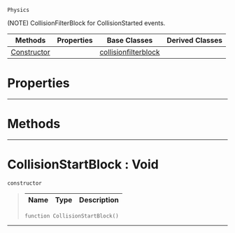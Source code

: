 `Physics`

(NOTE) CollisionFilterBlock for CollisionStarted events.

|Methods|Properties|Base Classes|Derived Classes|
|---|---|---|---|
|[ Constructor](https://github.com/PlasmaEngine/PlasmaDocs/blob/master/code_reference/class_reference/collisionstartblock.markdown#collisionstartblock-void)| |[collisionfilterblock](https://github.com/PlasmaEngine/PlasmaDocs/blob/master/code_reference/class_reference/collisionfilterblock.markdown)| |


 #  Properties


---  
 #  Methods


---  
 #  CollisionStartBlock : Void

 `constructor`

> 
> |Name|Type|Description|
> |---|---|---|
> ``` lang=cpp, name=Lightning
> function CollisionStartBlock()
> ``` 


---  
 

 